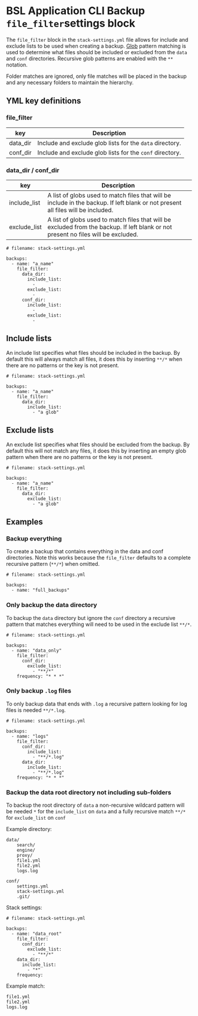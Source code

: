 # BSL Application CLI Backup `file_filter`settings block

The `file_filter` block in the `stack-settings.yml` file allows for include and exclude lists to be used when creating a
backup. [Glob](https://en.wikipedia.org/wiki/Glob_(programming)) pattern matching is used to determine what files should
be included or excluded from the `data` and `conf` directories. Recursive glob patterns are enabled with the `**`
notation.

Folder matches are ignored, only file matches will be placed in the backup and any necessary folders to maintain the
hierarchy.

## YML key definitions

### file_filter

| key      | Description                                              |
| -------- | -------------------------------------------------------- |
| data_dir | Include and exclude glob lists for the `data` directory. |
| conf_dir | Include and exclude glob lists for the `conf` directory. |

### data_dir / conf_dir

| key          | Description                                                                                                                        |
| ------------ | ---------------------------------------------------------------------------------------------------------------------------------- |
| include_list | A list of globs used to match files that will be include in the backup. If left blank or not present all files will be included.   |
| exclude_list | A list of globs used to match files that will be excluded from the backup. If left blank or not present no files will be excluded. |

    # filename: stack-settings.yml

    backups:
      - name: "a_name"
        file_filter:
          data_dir:
            include_list:
              -
            exclude_list:
              -
          conf_dir:
            include_list:
              -
            exclude_list:
              -

## Include lists

An include list specifies what files should be included in the backup. By default this will always match all files, it does this by inserting `**/*` when there are no patterns or the key is not present.

    # filename: stack-settings.yml

    backups:
      - name: "a_name"
        file_filter:
          data_dir:
            include_list:
              - "a glob"

## Exclude lists

An exclude list specifies what files should be excluded from the backup. By default this will not match any files, it does this by inserting an empty glob pattern when there are no patterns or the key is not present.

    # filename: stack-settings.yml

    backups:
      - name: "a_name"
        file_filter:
          data_dir:
            exclude_list:
              - "a glob"

## Examples

### Backup everything

To create a backup that contains everything in the data and conf directories. Note this works because the `file_filter`
defaults to a complete recursive pattern (`**/*`) when omitted.

    # filename: stack-settings.yml

    backups:
      - name: "full_backups"

### Only backup the data directory

To backup the `data` directory but ignore the `conf` directory a recursive pattern that matches everything will need to be used in the exclude list `**/*`.

    # filename: stack-settings.yml

    backups:
      - name: "data_only"
        file_filter:
          conf_dir:
            exclude_list:
              - "**/*"
        frequency: "* * *"

### Only backup `.log` files

To only backup data that ends with `.log` a recursive pattern looking for log files is needed `**/*.log`.

    # filename: stack-settings.yml

    backups:
      - name: "logs"
        file_filter:
          conf_dir:
            include_list:
              - "**/*.log"
          data_dir:
            include_list:
              - "**/*.log"
        frequency: "* * *"

### Backup the data root directory not including sub-folders

To backup the root directory of `data` a non-recursive wildcard pattern will be needed `*` for the `include_list` on `data` and a fully recursive match `**/*` for `exclude_list` on `conf`

Example directory:

    data/
        search/
        engine/
        proxy/
        file1.yml
        file2.yml
        logs.log

    conf/
        settings.yml
        stack-settings.yml
        .git/

Stack settings:

    # filename: stack-settings.yml

    backups:
      - name: "data_root"
        file_filter:
          conf_dir:
            exclude_list:
              - "**/*"
        data_dir:
          include_list:
            - "*"
        frequency:

Example match:

    file1.yml
    file2.yml
    logs.log

